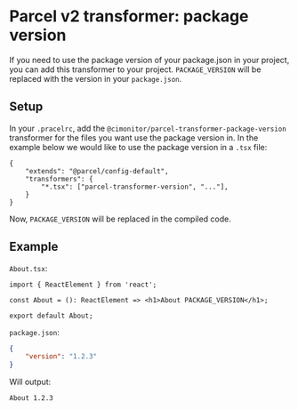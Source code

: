 # Parcel v2 transformer: package version

If you need to use the package version of your package.json in your project, you can add this transformer to your
project. `PACKAGE_VERSION` will be replaced with the version in your `package.json`.

## Setup

In your `.pracelrc`, add the `@cimonitor/parcel-transformer-package-version` transformer for the files you want use the
package version in. In the example below we would like to use the package version in a `.tsx` file:

```pracelrc
{
    "extends": "@parcel/config-default",
    "transformers": {
        "*.tsx": ["parcel-transformer-version", "..."],
    }
}
```

Now, `PACKAGE_VERSION` will be replaced in the compiled code.

## Example

`About.tsx`:

```tsx
import { ReactElement } from 'react';

const About = (): ReactElement => <h1>About PACKAGE_VERSION</h1>;

export default About;
```

`package.json`:

```json
{
    "version": "1.2.3"
}
```

Will output:

```html
About 1.2.3
```
